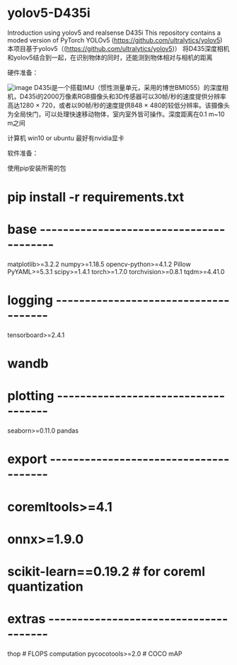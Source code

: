 # yolov5-D435i
Introduction
using yolov5 and realsense D435i
This repository contains a moded version of PyTorch YOLOv5 (https://github.com/ultralytics/yolov5)
本项目基于yolov5（(https://github.com/ultralytics/yolov5)）
将D435深度相机和yolov5结合到一起，在识别物体的同时，还能测到物体相对与相机的距离

硬件准备：

![image](https://github.com/killnice/yolov5-D435i/blob/main/realsense.png)
D435i是一个搭载IMU（惯性测量单元，采用的博世BMI055）的深度相机，D435i的2000万像素RGB摄像头和3D传感器可以30帧/秒的速度提供分辨率高达1280 × 720，或者以90帧/秒的速度提供848 × 480的较低分辨率。该摄像头为全局快门，可以处理快速移动物体，室内室外皆可操作。深度距离在0.1 m~10 m之间

计算机 win10 or ubuntu 最好有nvidia显卡

软件准备：


使用pip安装所需的包
# pip install -r requirements.txt

# base ----------------------------------------
matplotlib>=3.2.2
numpy>=1.18.5
opencv-python>=4.1.2
Pillow
PyYAML>=5.3.1
scipy>=1.4.1
torch>=1.7.0
torchvision>=0.8.1
tqdm>=4.41.0

# logging -------------------------------------
tensorboard>=2.4.1
# wandb

# plotting ------------------------------------
seaborn>=0.11.0
pandas

# export --------------------------------------
# coremltools>=4.1
# onnx>=1.9.0
# scikit-learn==0.19.2  # for coreml quantization

# extras --------------------------------------
thop  # FLOPS computation
pycocotools>=2.0  # COCO mAP

